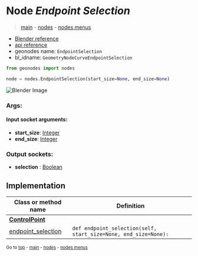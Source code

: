 # Node *Endpoint Selection*

> [main](../index.md) - [nodes](nodes.md) - [nodes menus](nodes_menus.md)

- [Blender reference](https://docs.blender.org/manual/en/latest/modeling/geometry_nodes/curve/endpoint_selection.html)
- [api reference](https://docs.blender.org/api/current/bpy.types.GeometryNodeCurveEndpointSelection.html)
- geonodes name: `EndpointSelection`
- bl_idname: `GeometryNodeCurveEndpointSelection`

```python
from geonodes import nodes

node = nodes.EndpointSelection(start_size=None, end_size=None)
```

![Blender Image](https://docs.blender.org/manual/en/latest/_images/node-types_GeometryNodeCurveEndpointSelection.webp)

### Args:

#### Input socket arguments:

- **start_size**: [Integer](Integer.md)
- **end_size**: [Integer](Integer.md)

### Output sockets:

- **selection** : [Boolean](Boolean.md)

## Implementation

| Class or method name | Definition |
|----------------------|------------|
| **[ControlPoint](ControlPoint.md)** |
| [endpoint_selection](ControlPoint.md#endpoint_selection) | `def endpoint_selection(self, start_size=None, end_size=None):` |

<sub>Go to [top](#node-Endpoint-Selection) - [main](../index.md) - [nodes](nodes.md) - [nodes menus](nodes_menus.md)</sub>

